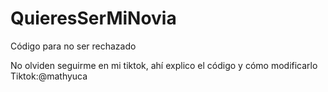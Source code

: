 # QuieresSerMiNovia
Código para no ser rechazado

No olviden seguirme en mi tiktok, ahí explico el código y cómo modificarlo Tiktok:@mathyuca
